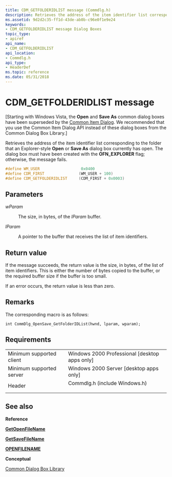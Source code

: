 ```yaml
---
title: CDM_GETFOLDERIDLIST message (Commdlg.h)
description: Retrieves the address of the item identifier list corresponding to the folder that an Explorer-style Open or Save As dialog box currently has open.
ms.assetid: 9d2d2c35-ff1d-43de-ab0b-c96e0f1e9e24
keywords:
- CDM_GETFOLDERIDLIST message Dialog Boxes
topic_type:
- apiref
api_name:
- CDM_GETFOLDERIDLIST
api_location:
- Commdlg.h
api_type:
- HeaderDef
ms.topic: reference
ms.date: 05/31/2018
---
```


# CDM\_GETFOLDERIDLIST message

\[Starting with Windows Vista, the **Open** and **Save As** common dialog boxes have been superseded by the [Common Item Dialog](https://msdn.microsoft.com/library/Bb776913(v=VS.85).aspx). We recommended that you use the Common Item Dialog API instead of these dialog boxes from the Common Dialog Box Library.\]

Retrieves the address of the item identifier list corresponding to the folder that an Explorer-style **Open** or **Save As** dialog box currently has open. The dialog box must have been created with the **OFN\_EXPLORER** flag; otherwise, the message fails.


```C++
#define WM_USER                  0x0400
#define CDM_FIRST               (WM_USER + 100)
#define CDM_GETFOLDERIDLIST     (CDM_FIRST + 0x0003)
```



## Parameters

<dl> <dt>

*wParam* 
</dt> <dd>

The size, in bytes, of the *lParam* buffer.

</dd> <dt>

*lParam* 
</dt> <dd>

A pointer to the buffer that receives the list of item identifiers.

</dd> </dl>

## Return value

If the message succeeds, the return value is the size, in bytes, of the list of item identifiers. This is either the number of bytes copied to the buffer, or the required buffer size if the buffer is too small.

If an error occurs, the return value is less than zero.

## Remarks

The corresponding macro is as follows:

``` syntax
int CommDlg_OpenSave_GetFolderIDList(hwnd, lparam, wparam); 
```

## Requirements



|                                     |                                                                                                          |
|-------------------------------------|----------------------------------------------------------------------------------------------------------|
| Minimum supported client<br/> | Windows 2000 Professional \[desktop apps only\]<br/>                                               |
| Minimum supported server<br/> | Windows 2000 Server \[desktop apps only\]<br/>                                                     |
| Header<br/>                   | <dl> <dt>Commdlg.h (include Windows.h)</dt> </dl> |



## See also

<dl> <dt>

**Reference**
</dt> <dt>

[**GetOpenFileName**](/windows/desktop/api/Commdlg/nf-commdlg-getopenfilenamea)
</dt> <dt>

[**GetSaveFileName**](/windows/desktop/api/Commdlg/nf-commdlg-getsavefilenamea)
</dt> <dt>

[**OPENFILENAME**](/windows/win32/api/commdlg/ns-commdlg-openfilenamea)
</dt> <dt>

**Conceptual**
</dt> <dt>

[Common Dialog Box Library](common-dialog-box-library.md)
</dt> </dl>

 

 





